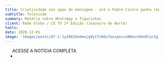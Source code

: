 ```yaml
---
title: Criatividade nos apps de mensagem - até o Padre Cícero ganha representação
subtitle: Televisão
summary: Matéria sobre WhatsApp e figurinhas
client: Rede Globo / CE TV 2ª Edição (Juazeiro do Norte)
tools: 
date: 2020-12-01
image: 'images/posts/87-1-1y30816n0ewjq9y1fz86zfoxzpoccw90evc6km9lar1g.png'
---
```




<div class="post__share"><ul class="share__list list-reset">ACESSE A NOTÍCIA COMPLETA<li class="share__item" style="margin-left: 10px"><a class="share__link share__facebook" style="background: #fa5657" href="https://globoplay.globo.com/v/9158042/ 
onclick=window.open(this.href, 'pop-up', 'left=20,top=20,width=500,height=500,toolbar=1,resizable=0'); return false;" title="Link" rel="nofollow"><i class="fa-solid fa-link"></i></a></li></ul></div>
<!-- <div class="gallery-box"><div class="gallery"><img src="/clipping/images/example-1.jpg" loading="lazy" alt="Project"><img src="/clipping/images/example-2.jpg" loading="lazy" alt="Project"></div><em>Gallery / <a href="https://www.freepik.com/" target="_blank">Freepic</a></em></div> -->
